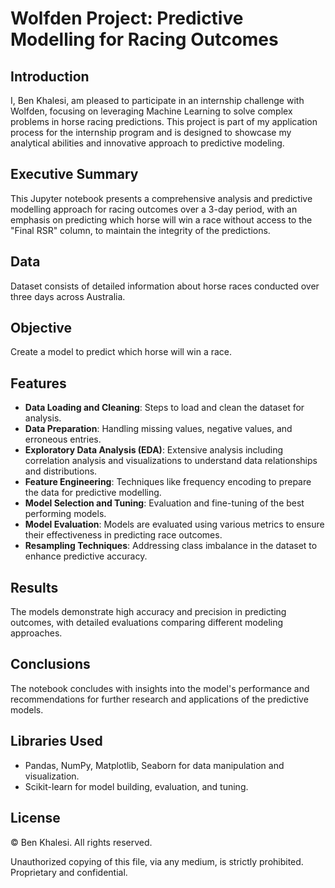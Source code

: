 # Wolfden Project: Predictive Modelling for Racing Outcomes

## Introduction

I, Ben Khalesi, am pleased to participate in an internship challenge with Wolfden, focusing on leveraging Machine Learning to solve complex problems in horse racing predictions. This project is part of my application process for the internship program and is designed to showcase my analytical abilities and innovative approach to predictive modeling.

## Executive Summary

This Jupyter notebook presents a comprehensive analysis and predictive modelling approach for racing outcomes over a 3-day period, with an emphasis on predicting which horse will win a race without access to the "Final RSR" column, to maintain the integrity of the predictions.

## Data

Dataset consists of detailed information about horse races conducted over three days across Australia.


## Objective 
Create a model to predict which horse will win a race.


## Features

- **Data Loading and Cleaning**: Steps to load and clean the dataset for analysis.
- **Data Preparation**: Handling missing values, negative values, and erroneous entries.
- **Exploratory Data Analysis (EDA)**: Extensive analysis including correlation analysis and visualizations to understand data relationships and distributions.
- **Feature Engineering**: Techniques like frequency encoding to prepare the data for predictive modelling.
- **Model Selection and Tuning**: Evaluation and fine-tuning of the best performing models.
- **Model Evaluation**: Models are evaluated using various metrics to ensure their effectiveness in predicting race outcomes.
- **Resampling Techniques**: Addressing class imbalance in the dataset to enhance predictive accuracy.

## Results

The models demonstrate high accuracy and precision in predicting outcomes, with detailed evaluations comparing different modeling approaches.

## Conclusions

The notebook concludes with insights into the model's performance and recommendations for further research and applications of the predictive models.

## Libraries Used

- Pandas, NumPy, Matplotlib, Seaborn for data manipulation and visualization.
- Scikit-learn for model building, evaluation, and tuning.

## License

© Ben Khalesi. All rights reserved.

Unauthorized copying of this file, via any medium, is strictly prohibited. Proprietary and confidential.
